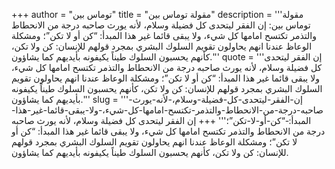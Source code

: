 +++
author = "توماس بين"
title = "مقولة توماس بين"
description = '''مقولة توماس بين: إن الفقر ليتحدى كل فضيلة وسلام، لأنه يورث صاحبه درجة من الانحطاط والتذمر تكتسح امامها كل شيء، ولا يبقى قائما غير هذا المبدأ: “كن أو لا تكن”؛ ومشكلة الوعاظ عندنا انهم يحاولون تقويم السلوك البشري بمجرد قولهم للإنسان: كن ولا تكن، كأنهم يحسبون السلوك طيناً يكيفونه بأيديهم كما يشاؤون.'''
quote = '''إن الفقر ليتحدى كل فضيلة وسلام، لأنه يورث صاحبه درجة من الانحطاط والتذمر تكتسح امامها كل شيء، ولا يبقى قائما غير هذا المبدأ: “كن أو لا تكن”؛ ومشكلة الوعاظ عندنا انهم يحاولون تقويم السلوك البشري بمجرد قولهم للإنسان: كن ولا تكن، كأنهم يحسبون السلوك طيناً يكيفونه بأيديهم كما يشاؤون.'''
slug = '''إن-الفقر-ليتحدى-كل-فضيلة-وسلام،-لأنه-يورث-صاحبه-درجة-من-الانحطاط-والتذمر-تكتسح-امامها-كل-شيء،-ولا-يبقى-قائما-غير-هذا-المبدأ:-“كن-أو-لا-تكن”؛'''
+++
إن الفقر ليتحدى كل فضيلة وسلام، لأنه يورث صاحبه درجة من الانحطاط والتذمر تكتسح امامها كل شيء، ولا يبقى قائما غير هذا المبدأ: “كن أو لا تكن”؛ ومشكلة الوعاظ عندنا انهم يحاولون تقويم السلوك البشري بمجرد قولهم للإنسان: كن ولا تكن، كأنهم يحسبون السلوك طيناً يكيفونه بأيديهم كما يشاؤون.
